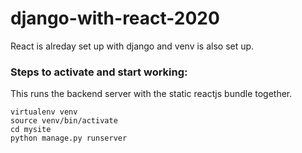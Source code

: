 # django-with-react-2020
React is alreday set up with django and venv is also set up.

### Steps to activate and start working:

This runs the backend server with the static reactjs bundle together.
```
virtualenv venv
source venv/bin/activate
cd mysite
python manage.py runserver
```
